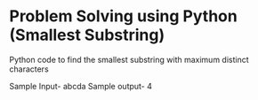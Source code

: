 # Problem Solving using Python (Smallest Substring)
Python code to find the smallest substring with maximum distinct characters

Sample Input- abcda
Sample output- 4

